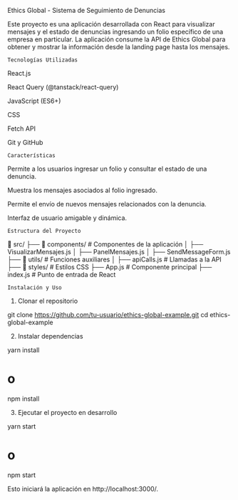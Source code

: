 Ethics Global - Sistema de Seguimiento de Denuncias

Este proyecto es una aplicación desarrollada con React para visualizar mensajes y el estado de denuncias ingresando un folio específico de una empresa en particular. La aplicación consume la API de Ethics Global para obtener y mostrar la información desde la landing page hasta los mensajes.

    Tecnologías Utilizadas

React.js

React Query (@tanstack/react-query)

JavaScript (ES6+)

CSS

Fetch API

Git y GitHub

    Características

Permite a los usuarios ingresar un folio y consultar el estado de una denuncia.

Muestra los mensajes asociados al folio ingresado.

Permite el envío de nuevos mensajes relacionados con la denuncia.

Interfaz de usuario amigable y dinámica.

    Estructura del Proyecto

📁 src/
 ├── 📁 components/       # Componentes de la aplicación
 │    ├── VisualizarMensajes.js
 │    ├── PanelMensajes.js
 │    ├── SendMessageForm.js
 ├── 📁 utils/            # Funciones auxiliares
 │    ├── apiCalls.js     # Llamadas a la API
 ├── 📁 styles/           # Estilos CSS
 ├── App.js              # Componente principal
 ├── index.js            # Punto de entrada de React

    Instalación y Uso

1. Clonar el repositorio

git clone https://github.com/tu-usuario/ethics-global-example.git
cd ethics-global-example

2. Instalar dependencias

yarn install
# o
npm install

3. Ejecutar el proyecto en desarrollo

yarn start
# o
npm start

Esto iniciará la aplicación en http://localhost:3000/.

